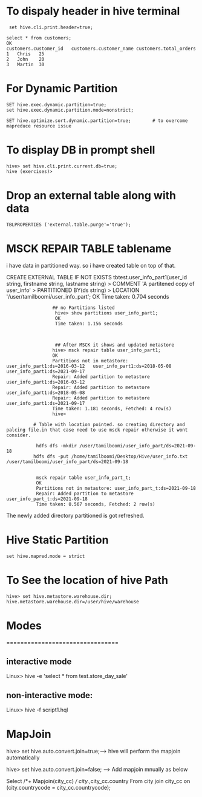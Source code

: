# To dispaly header in hive terminal
```
 set hive.cli.print.header=true;
 ```
 ```
select * from customers;
OK
customers.customer_id	customers.customer_name	customers.total_orders
1	Chris	25
2	John	20
3	Martin	30
```
# For Dynamic Partition
```
SET hive.exec.dynamic.partition=true; 
set hive.exec.dynamic.partition.mode=nonstrict;

SET hive.optimize.sort.dynamic.partition=true;        # to overcome mapreduce resource issue
```
# To display DB in prompt shell
```
hive> set hive.cli.print.current.db=true;
hive (exercises)> 
```
# Drop an external table along with data
```
TBLPROPERTIES ('external.table.purge'='true');
```

# MSCK REPAIR TABLE tablename

i have data in partitioned way. so i have created table on top of that. 

CREATE EXTERNAL TABLE IF NOT EXISTS tbtest.user_info_part1(user_id string, firstname string, lastname string)
    > COMMENT 'A partitened copy of user_info'
    > PARTITIONED BY(ds string)
    > LOCATION '/user/tamilboomi/user_info_part';
OK
Time taken: 0.704 seconds


                     ## no Partitions listed
                      hive> show partitions user_info_part1;
                      OK
                      Time taken: 1.156 seconds



                      ## After MSCK it shows and updated metastore
                     hive> msck repair table user_info_part1;
                     OK
                     Partitions not in metastore:	user_info_part1:ds=2016-03-12	user_info_part1:ds=2018-05-08	user_info_part1:ds=2021-09-17
                     Repair: Added partition to metastore user_info_part1:ds=2016-03-12
                     Repair: Added partition to metastore user_info_part1:ds=2018-05-08
                     Repair: Added partition to metastore user_info_part1:ds=2021-09-17
                     Time taken: 1.181 seconds, Fetched: 4 row(s)
                     hive> 

              # Table with location pointed. so creating directory and palcing file.in that case need to use msck repair otherwise it wont consider.
              
               hdfs dfs -mkdir /user/tamilboomi/user_info_part/ds=2021-09-18
              hdfs dfs -put /home/tamilboomi/Desktop/Hive/user_info.txt /user/tamilboomi/user_info_part/ds=2021-09-18


               msck repair table user_info_part_t;
               OK
               Partitions not in metastore:	user_info_part_t:ds=2021-09-18
               Repair: Added partition to metastore user_info_part_t:ds=2021-09-18
               Time taken: 0.567 seconds, Fetched: 2 row(s)

The newly added directory partitioned is got refreshed.


# Hive Static Partition
```
set hive.mapred.mode = strict 
```

# To See the location of hive Path
```
hive> set hive.metastore.warehouse.dir;
hive.metastore.warehouse.dir=/user/hive/warehouse
```


#  Modes 
================================

## interactive mode
Linux> hive -e 'select * from test.store_day_sale'

## non-interactive mode:
Linux> hive -f script1.hql

# MapJoin

hive> set hive.auto.convert.join=true;--> hive will perform the mapjoin automatically

hive> set hive.auto.convert.join=false;   --> Add mapjoin mnually as below

Select /*+ Mapjoin(city_cc) */  city.*,city_cc.country
From city join city_cc on (city.countrycode = city_cc.countrycode);
